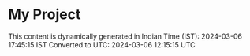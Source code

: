# My Project

This content is dynamically generated in Indian Time (IST): 2024-03-06 17:45:15 IST
Converted to UTC: 2024-03-06 12:15:15 UTC
